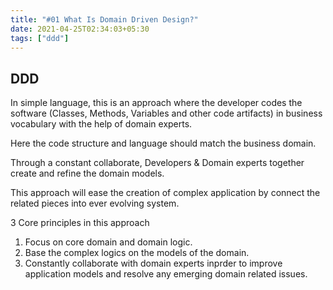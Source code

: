 ```yaml
---
title: "#01 What Is Domain Driven Design?"
date: 2021-04-25T02:34:03+05:30
tags: ["ddd"]
---
```


## DDD

In simple language, this is an approach where the developer codes the software (Classes, Methods, Variables and other code artifacts) in business vocabulary with the help of domain experts.

Here the code structure and language should match the business domain.

Through a constant collaborate, Developers & Domain experts together create and refine the domain models.

This approach will ease the creation of complex application by connect the related pieces into ever evolving system.

3 Core principles in this approach

1. Focus on core domain and domain logic.
2. Base the complex logics on the models of the domain.
3. Constantly collaborate with domain experts inprder to improve application models and resolve any emerging domain related issues.

